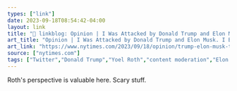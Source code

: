 ```yaml
---
types: ["link"]
date: 2023-09-18T08:54:42-04:00
layout: link
title: "🔗 linkblog: Opinion | I Was Attacked by Donald Trump and Elon Musk. I Believe It Was a Strategy To Change What You See Online. - The New York Times'"
art_title: "Opinion | I Was Attacked by Donald Trump and Elon Musk. I Believe It Was a Strategy To Change What You See Online. - The New York Times"
art_link: "https://www.nytimes.com/2023/09/18/opinion/trump-elon-musk-twitter.html?unlocked_article_code=4tdIbFuKLW42ISeaU4acN26WTieKQcsLEoCyhJt1DC8dcAq9yCnJjyrbKLCEWm2hVWmWh-x94MKiw-I_OrqJ8JIYpDsdvQ4BFioWZ_RXCQ4ftJfFamVymL4ZnoK5RUQIhDdY-ZuJck3JBMeNXn5VYxEZ-tp8__DgJ_29osLV2tNCx4SZkrQrNtAyYPdzMK4asGiGrshlttyZF4arTjYH7ObwQo2-GSiVT3z3QovPSQ8Q4L9ggP7frVv1zKmIi4yukMwCGcqmRYnUy8pmnGPw0wWV3c9FMTUKuc6VM7kGy9gMnz_OUsQCiX8LR3v5Ls40VVkp1tb_c7PD4BiQ6lFP2Aw"
source: ["nytimes.com"]
tags: ["Twitter","Donald Trump","Yoel Roth","content moderation","Elon Musk"]
---
```

Roth's perspective is valuable here. Scary stuff.  
 

